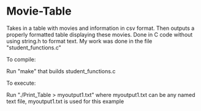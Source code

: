 # Movie-Table
Takes in a table with movies and information in csv format. Then outputs a properly formatted table displaying these movies. Done in C code without using string.h to format text. My work was done in the file "student_functions.c"

To compile:

Run "make" that builds student_functions.c

To execute:

Run "./Print_Table > myoutput1.txt" where myoutput1.txt can be any named text file, myoutput1.txt is used for this example
